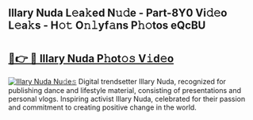 ## Illary Nuda L𝚎a𝚔ed N𝚞𝚍e - Part-8Y0 Vi𝚍𝚎o L𝚎a𝚔s - H𝚘𝚝 O𝚗𝚕yf𝚊ns P𝚑𝚘tos eQcBU

# <h2><a href="http://kf1c96o.oniu.top/?m=Illary+Nuda">🔗👉 🔴 Illary Nuda P𝚑ot𝚘𝚜 V𝚒d𝚎o</a></h2>

[![Illary Nuda Nu𝚍e𝚜](https://i.imgur.com/0qMVB7G.gif)](http://kf1c96o.oniu.top/?m=Illary+Nuda)
Digital trendsetter Illary Nuda, recognized for publishing dance and lifestyle material, consisting of presentations and personal vlogs. Inspiring activist Illary Nuda, celebrated for their passion and commitment to creating positive change in the world.  
